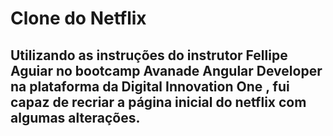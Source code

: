 # Clone do Netflix

## Utilizando as instruções do instrutor Fellipe Aguiar no bootcamp Avanade Angular Developer na plataforma da Digital Innovation One , fui capaz de recriar a página inicial do netflix com algumas alterações.

